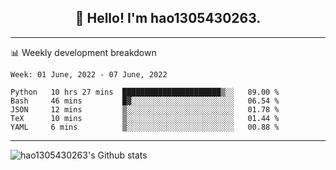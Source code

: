 <h2 align="center">👋 Hello! I'm hao1305430263.</h2>


---- 
📊 Weekly development breakdown

<!--START_SECTION:waka-->
```text
Week: 01 June, 2022 - 07 June, 2022

Python   10 hrs 27 mins  ██████████████████████▒░░   89.00 % 
Bash     46 mins         █▓░░░░░░░░░░░░░░░░░░░░░░░   06.54 % 
JSON     12 mins         ▒░░░░░░░░░░░░░░░░░░░░░░░░   01.78 % 
TeX      10 mins         ▒░░░░░░░░░░░░░░░░░░░░░░░░   01.44 % 
YAML     6 mins          ▒░░░░░░░░░░░░░░░░░░░░░░░░   00.88 % 
```
<!--END_SECTION:waka-->
----
![hao1305430263's Github stats](https://github-readme-stats.vercel.app/api?username=hao1305430263&show_icons=true)


<!--
**hao1305430263/hao1305430263** is a ✨ _special_ ✨ repository because its `README.md` (this file) appears on your GitHub profile.

Here are some ideas to get you started:

- 🔭 I’m currently working on ...
- 🌱 I’m currently learning ...
- 👯 I’m looking to collaborate on ...
- 🤔 I’m looking for help with ...
- 💬 Ask me about ...
- 📫 How to reach me: ...
- 😄 Pronouns: ...
- ⚡ Fun fact: ...
-->

